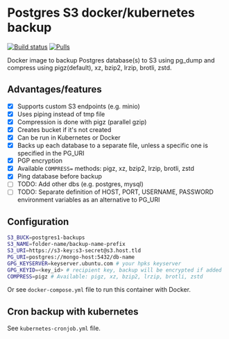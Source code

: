 # Postgres S3 docker/kubernetes backup

[![Build status](https://github.com/BackupTools/postgres-backup-s3/workflows/Docker%20Image%20CI/badge.svg)]() [![Pulls](https://img.shields.io/docker/pulls/backuptools/postgres-backup-s3?style=flat&labelColor=1B3D4B&color=06A64F&logoColor=white&logo=docker&label=pulls)]()

Docker image to backup Postgres database(s) to S3 using pg_dump and compress using pigz(default), xz, bzip2, lrzip, brotli, zstd.

## Advantages/features
- [x] Supports custom S3 endpoints (e.g. minio)
- [x] Uses piping instead of tmp file
- [x] Compression is done with pigz (parallel gzip)
- [x] Creates bucket if it's not created
- [x] Can be run in Kubernetes or Docker
- [x] Backs up each database to a separate file, unless a specific one is specified in the PG_URI
- [x] PGP encryption
- [x] Available `COMPRESS=` methods: pigz, xz, bzip2, lrzip, brotli, zstd
- [x] Ping database before backup
- [ ] TODO: Add other dbs (e.g. postgres, mysql)
- [ ] TODO: Separate definition of HOST, PORT, USERNAME, PASSWORD environment variables as an alternative to PG_URI

## Configuration
```bash
S3_BUCK=postgres1-backups
S3_NAME=folder-name/backup-name-prefix
S3_URI=https://s3-key:s3-secret@s3.host.tld
PG_URI=postgres://mongo-host:5432/db-name
GPG_KEYSERVER=keyserver.ubuntu.com # your hpks keyserver
GPG_KEYID=<key_id> # recipient key, backup will be encrypted if added
COMPRESS=pigz # Available: pigz, xz, bzip2, lrzip, brotli, zstd
```

Or see `docker-compose.yml` file to run this container with Docker.

## Cron backup with kubernetes

See `kubernetes-cronjob.yml` file.
